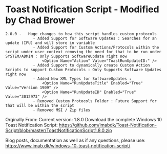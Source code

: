 # Toast Notification Script - Modified by Chad Brower

    2.0.0 -   Huge changes to how this script handles custom protocols
                - Added Support for Software Updates : Searches for an update (IPU) and will store in variable
                - Added Support for Custom Actions/Protocols within the script under user context removing the need for that to be run under SYSTEM/ADMIN : Only Supports SoftwareUpdate right now
                    <Option Name="Action" Value="ToastRunUpdateID:" />
                - Added Support to dynamically create Custom Action Scripts to support Custom Protocols : Only Supports Software Updates right now
                - Added New XML Types for SoftwareUpdates : 
                    <Option Name="RunUpdateTitle" Enabled="True" Value="Version 1909" />
                    <Option Name="RunUpdateID" Enabled="True" Value="3012973" />
                - Removed Custom Protocols Folder : Future Support for that will be within the script
                - Removed MSI / Zip files

Orginally From:
Current version: 1.8.0
Download the complete Windows 10 Toast Notification Script: https://github.com/imabdk/Toast-Notification-Script/blob/master/ToastNotificationScript1.8.0.zip

Blog posts, documentation as well as if any questions, please use: https://www.imab.dk/windows-10-toast-notification-script/
